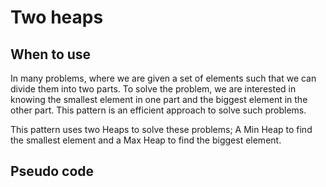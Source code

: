 # Two heaps

## When to use

In many problems, where we are given a set of elements such that we can divide them into two parts. To solve the problem, we are interested in knowing the smallest element in one part and the biggest element in the other part. This pattern is an efficient approach to solve such problems.

This pattern uses two Heaps to solve these problems; A Min Heap to find the smallest element and a Max Heap to find the biggest element.

## Pseudo code
